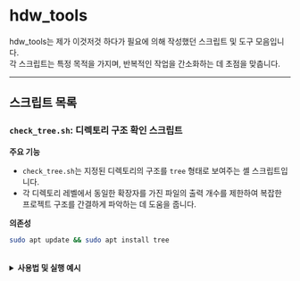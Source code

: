 # hdw_tools
hdw_tools는 제가 이것저것 하다가 필요에 의해 작성했던 스크립트 및 도구 모음입니다.  
각 스크립트는 특정 목적을 가지며, 반복적인 작업을 간소화하는 데 초점을 맞춥니다.

---

## 스크립트 목록

### `check_tree.sh`: 디렉토리 구조 확인 스크립트

**주요 기능**  
- `check_tree.sh`는 지정된 디렉토리의 구조를 `tree` 형태로 보여주는 셸 스크립트입니다.  
- 각 디렉토리 레벨에서 동일한 확장자를 가진 파일의 출력 개수를 제한하여 복잡한 프로젝트 구조를 간결하게 파악하는 데 도움을 줍니다.  

**의존성**
```bash
sudo apt update && sudo apt install tree
```

  <br>
  <details>
  <summary><b>사용법 및 실행 예시</b></summary>
    
  1. 사용법

   ```bash
   ./check_tree.sh [OPTIONS] [PATH]
   ```

   - [PATH]
       - 구조를 확인할 디렉토리의 경로입니다.
       - 생략할 경우, 현재 디렉토리 (.)를 기준으로 실행됩니다.

   - [OPTIONS]
     - -n <개수>
         - 각 디렉토리에서 확장자별로 표시할 최대 파일 수를 지정합니다.
         - 예를 들어 -n 3으로 설정하면, 각 디렉토리마다 .py 파일은 최대 3개, .txt 파일은 최대 3개까지만 표시됩니다.
         - 기본값은 2입니다.
     - -h
         - 사용법 도움말을 표시합니다.

   2. 실행예시

  <img width="426" height="857" alt="Image" src="https://github.com/user-attachments/assets/8e5b8178-c5fb-4ca1-aec4-5a95bacff2af" />
  
